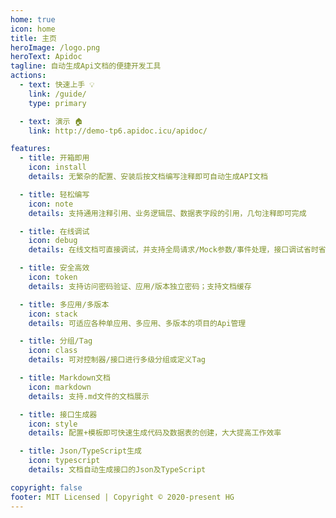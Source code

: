 ```yaml
---
home: true
icon: home
title: 主页
heroImage: /logo.png
heroText: Apidoc
tagline: 自动生成Api文档的便捷开发工具
actions:
  - text: 快速上手 💡
    link: /guide/
    type: primary

  - text: 演示 🏠
    link: http://demo-tp6.apidoc.icu/apidoc/

features:
  - title: 开箱即用
    icon: install
    details: 无繁杂的配置、安装后按文档编写注释即可自动生成API文档

  - title: 轻松编写
    icon: note
    details: 支持通用注释引用、业务逻辑层、数据表字段的引用，几句注释即可完成

  - title: 在线调试
    icon: debug
    details: 在线文档可直接调试，并支持全局请求/Mock参数/事件处理，接口调试省时省力

  - title: 安全高效
    icon: token
    details: 支持访问密码验证、应用/版本独立密码；支持文档缓存

  - title: 多应用/多版本
    icon: stack
    details: 可适应各种单应用、多应用、多版本的项目的Api管理

  - title: 分组/Tag
    icon: class
    details: 可对控制器/接口进行多级分组或定义Tag

  - title: Markdown文档
    icon: markdown
    details: 支持.md文件的文档展示

  - title: 接口生成器
    icon: style
    details: 配置+模板即可快速生成代码及数据表的创建，大大提高工作效率

  - title: Json/TypeScript生成
    icon: typescript
    details: 文档自动生成接口的Json及TypeScript

copyright: false
footer: MIT Licensed | Copyright © 2020-present HG
---
```


